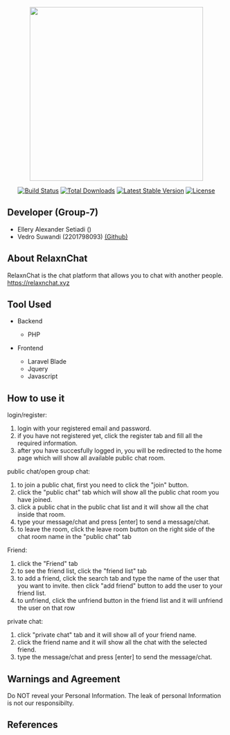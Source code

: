 <p align="center"><img src="https://res.cloudinary.com/dtfbvvkyp/image/upload/v1566331377/laravel-logolockup-cmyk-red.svg" width="400"></p>

<p align="center">
<a href="https://travis-ci.org/laravel/framework"><img src="https://travis-ci.org/laravel/framework.svg" alt="Build Status"></a>
<a href="https://packagist.org/packages/laravel/framework"><img src="https://poser.pugx.org/laravel/framework/d/total.svg" alt="Total Downloads"></a>
<a href="https://packagist.org/packages/laravel/framework"><img src="https://poser.pugx.org/laravel/framework/v/stable.svg" alt="Latest Stable Version"></a>
<a href="https://packagist.org/packages/laravel/framework"><img src="https://poser.pugx.org/laravel/framework/license.svg" alt="License"></a>
</p>

## Developer (Group-7)

- Ellery Alexander Setiadi () 
- Vedro Suwandi (2201798093) [(Github)](https://github.com/vedrosuwandi)

## About RelaxnChat

RelaxnChat is the chat platform that allows you to chat with another people.
https://relaxnchat.xyz

## Tool Used

- Backend 
    - PHP

- Frontend 
    - Laravel Blade
    - Jquery
    - Javascript

## How to use it

login/register:
1. login with your registered email and password.
2. if you have not registered yet, click the register tab and fill all the required information.
3. after you have succesfully logged in, you will be redirected to the home page 
   which will show all available public chat room.

public chat/open group chat:
1. to join a public chat, first you need to click the "join" button.
2. click the "public chat" tab which will show all the public chat room you have joined.
3. click a public chat in the public chat list and it will show all the chat inside that room. 
4. type your message/chat and press [enter] to send a message/chat.
5. to leave the room, click the leave room button on the right side of the chat room name 
   in the "public chat" tab

Friend:
1. click the "Friend" tab 
2. to see the friend list, click the "friend list" tab 
3. to add a friend, click the search tab and type the name of the user that you want to invite.
   then click "add friend" button to add the user to your friend list.
4. to unfriend, click the unfriend button in the friend list and it will unfriend the user 
   on that row

private chat:
1. click "private chat" tab and it will show all of your friend name.
2. click the friend name and it will show all the chat with the selected friend.
3. type the message/chat and press [enter] to send the message/chat.

## Warnings and Agreement
Do NOT reveal your Personal Information.
The leak of personal Information is not our responsibilty.


## References


